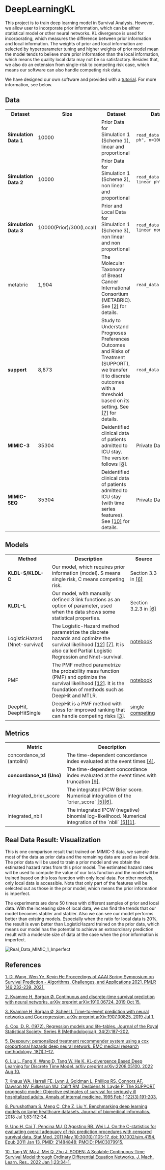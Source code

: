 # DeepLearningKL
This project is to train deep learning model in Survival Analysis. However, we allow user to incorporate prior information, which can be either statistical model or other neural networks. KL divergence is used for incorporating, which measures the difference between prior information and local information. The weights of prior and local information are selected by hyperparameter tuning and higher weights of prior model mean the model tends to believe more prior information than the local information, which means the quality local data may not be so satisfactory. Besides that, we also do an extension from single-risk to competing risk case, which means our software can also handle competing risk data.

We have designed our own software and provided with a <a href="https://github.com/UM-KevinHe/DeepLearningKL/blob/main/Software_Tutorial.ipynb">tutorial</a>. For more information, see below.

## Data
<table>
    <tr>
        <th>Dataset</th>
        <th>Size</th>
        <th>Dataset</th>
        <th>Data source/Generation Code</th>
  </tr>
     <tr>
         <td><b>Simulation Data 1</b></td>
        <td>10000</td>
        <td>
        Prior Data for Simulation 1 (Scheme 1), linear and proportional
        </td>
         <td><code>read_data.simulation_data(option="linear ph", n=10000)</code></td>
    </tr>
    <tr>
        <td><b>Simulation Data 2</b></td>
        <td>10000</td>
        <td>
        Prior Data for Simulation 1 (Scheme 2), non linear and proportional
        </td>
        <td><code>read_data.simulation_data(option="non linear ph", n=10000)</code></td>
    </tr>
    <tr>
        <td><b>Simulation Data 3<b/></td>
        <td>10000(Prior)/300(Local)</td>
        <td>
        Prior and Local Data for Simulation 1 (Scheme 3), non linear and non proportional
        </td>
        <td><code>read_data.simulation_data(option="non linear non ph", n=10000)</code></td>
    </tr>
    <tr>
        <td>metabric</td>
        <td>1,904</td>
        <td>
        The Molecular Taxonomy of Breast Cancer International Consortium (METABRIC).
        See <a href="#references">[2]</a> for details.
        </td>
        <td><code>read_data.metabric_data()</code></td>
    </tr>
    <tr>
        <td><b>support</b></td>
        <td>8,873</td>
        <td>
        Study to Understand Prognoses Preferences Outcomes and Risks of Treatment (SUPPORT), we transfer it to discrete outcomes with a threshold based on its setting. See <a href="#references">[7]</a> for details.
        </td>
        <td><code>read_data.support_data()</code></td>
    </tr>
    <tr>
        <td><b>MIMIC-3</b></td>
        <td>35304</td>
        <td>
        Deidentified clinical data of patients admitted to ICU stay. The version follows <a href="#references">[8]</a>.
        </td>
        <td> Private Data</td>
    </tr>
    <tr>
        <td><b>MIMIC-SEQ</b></td>
        <td>35304</td>
        <td>
        Deidentified clinical data of patients admitted to ICU stay (with time series features).
        See <a href="#references">[10]</a> for details.
        </td>
        <td>Private Data</td>
    </tr>
</table>

## Models
<table>
    <tr>
        <th>Method</th>
        <th>Description</th>
        <th>Source</th>
    </tr>
    <tr>
        <td><b>KLDL-S/KLDL-C</b></td>
        <td>
        Our model, which requires prior information (model). S means single risk, C means competing risk.
        </td>
        <td>Section 3.3 in <a href="#references">[6]</a>
        </td>
    </tr>
    <tr>
        <td><b>KLDL-L<b/></td>
        <td>
        Our model, with manually defined 3 link functions as an option of parameter, used when the data shows some statistical properties.
        </td>
        <td>Section 3.2.3 in <a href="#references">[6]</a>
        </td>
    </tr>
    <tr>
        <td>LogisticHazard (Nnet-survival)</td>
        <td>
        The Logistic-Hazard method parametrize the discrete hazards and optimize the survival likelihood <a href="#references">[12]</a> <a href="#references">[7]</a>.
        It is also called Partial Logistic Regression and Nnet-survival.
        </td>
        <td><a href="https://nbviewer.jupyter.org/github/havakv/pycox/blob/master/examples/01_introduction.ipynb">notebook</a>
        </td>
    </tr>
    <tr>
        <td>PMF</td>
        <td>
        The PMF method parametrize the probability mass function (PMF) and optimize the survival likelihood <a href="#references">[12]</a>. It is the foundation of methods such as DeepHit and MTLR.
        </td>
        <td><a href="https://nbviewer.jupyter.org/github/havakv/pycox/blob/master/examples/pmf.ipynb">notebook</a>
        </td>
    </tr>
    <tr>
        <td>DeepHit, DeepHitSingle</td>
        <td>
        DeepHit is a PMF method with a loss for improved ranking that 
        can handle competing risks <a href="#references">[3]</a>.
        </td>
        <td><a href="https://nbviewer.jupyter.org/github/havakv/pycox/blob/master/examples/deephit.ipynb">single</a>
        <a href="https://nbviewer.jupyter.org/github/havakv/pycox/blob/master/examples/deephit_competing_risks.ipynb">competing</a></td>
    </tr>
</table>

## Metrics
<table>
    <tr>
        <th>Metric</th>
        <th>Description</th>
    </tr>
    <tr>
        <td>concordance_td (antolini)</td>
        <td>
        The time-dependent concordance index evaluated at the event times <a href="#references">[4]</a>.
        </td>
    </tr>
    <tr>
        <td><b>concordance_td (Uno)</b></td>
        <td>
        The time-dependent concordance index evaluated at the event times with truncation <a href="#references">[9]</a>.
        </td>
    </tr>
    <tr>
        <td>integrated_brier_score</td>
        <td>
        The integrated IPCW Brier score. Numerical integration of the `brier_score` <a href="#references">[5]</a><a href="#references">[6]</a>.
        </td>
    </tr>
    <tr>
        <td>integrated_nbll</td>
        <td>
        The integrated IPCW (negative) binomial log-likelihood. Numerical integration of the `nbll` <a href="#references">[5]</a><a href="#references">[1]</a>.
        </td>
    </tr>
</table>

## Real Data Result: Visualization
This is one comparison result that trained on MIMIC-3 data, we sample most of the data as prior data and the remaining data are used as local data. The prior data will be used to train a prior model and we obtain the estimated hazard rates from this prior model. The estimated hazard rates will be used to compute the value of our loss function and the model will be trained based on this loss function with only local data. For other models, only local data is accessible. Note that only part of the features will be selected out as those in the prior model, which means the prior information is imperfect.

The experiments are done 50 times with different samples of prior and local data. With the increasing size of local data, we can find the trends that our model becomes stabler and stabler. Also we can see our model performs better than existing models. Especially when the ratio for local data is 20\%, the result is even better than LogisticHazard trained on the prior data, which means our model has the potential to achieve an extraordinary prediction result with a moderate size of data at the case when the prior information is imperfect.

![Real_Data_MIMIC_1_Imperfect](https://user-images.githubusercontent.com/48302151/191658962-dc53d9d2-dedb-4706-92a6-60e4e1c53498.png)

## References
[1. Di Wang, Wen Ye, Kevin He Proceedings of AAAI Spring Symposium on Survival Prediction - Algorithms, Challenges, and Applications 2021, PMLR 146:232-239, 2021.][3]

[2. Kvamme H, Borgan Ø. Continuous and discrete-time survival prediction with neural networks. arXiv preprint arXiv:1910.06724. 2019 Oct 15.][5]

[3. Kvamme H, Borgan Ø, Scheel I. Time-to-event prediction with neural networks and Cox regression. arXiv preprint arXiv:1907.00825. 2019 Jul 1.][10]

[4. Cox, D. R. (1972). Regression models and life-tables. Journal of the Royal Statistical Society:
Series B (Methodological), 34(2):187–202.][9]

[5. Deepsurv: personalized treatment recommender system using a cox proportional hazards deep
neural network. BMC medical research methodology, 18(1):1–12.][11]

[6. Liu L, Fang X, Wang D, Tang W, He K. KL-divergence Based Deep Learning for Discrete Time Model. arXiv preprint arXiv:2208.05100. 2022 Aug 10.][12]

[7. Knaus WA, Harrell FE, Lynn J, Goldman L, Phillips RS, Connors AF, Dawson NV, Fulkerson WJ, Califf RM, Desbiens N, Layde P. The SUPPORT prognostic model: Objective estimates of survival for seriously ill hospitalized adults. Annals of internal medicine. 1995 Feb 1;122(3):191-203.][13]

[8. Purushotham S, Meng C, Che Z, Liu Y. Benchmarking deep learning models on large healthcare datasets. Journal of biomedical informatics. 2018 Jul 1;83:112-34.][14]

[9. Uno H, Cai T, Pencina MJ, D'Agostino RB, Wei LJ. On the C-statistics for evaluating overall adequacy of risk prediction procedures with censored survival data. Stat Med. 2011 May 10;30(10):1105-17. doi: 10.1002/sim.4154. Epub 2011 Jan 13. PMID: 21484848; PMCID: PMC3079915.][15]

[10. Tang W, Ma J, Mei Q, Zhu J. SODEN: A Scalable Continuous-Time Survival Model through Ordinary Differential Equation Networks. J. Mach. Learn. Res.. 2022 Jan 1;23:34-1.][16]

[1]: https://github.com/havakv/pycox
[2]: https://github.com/UM-KevinHe/DeepLearningKL/blob/main/Deep%20Learning%20with%20KL%20Divergence.ipynb
[3]: http://proceedings.mlr.press/v146/wang21b/wang21b.pdf
[4]: https://github.com/UM-KevinHe/DeepLearningKL/blob/main/Deep_Learning_with_KL_divergence__Code_Details.pdf
[5]: https://arxiv.org/abs/1910.06724
[6]: https://nbviewer.org/github/UM-KevinHe/DeepLearningKL/blob/main/Tutorial_1_Using_Our_Model_with_Deep_Learning_as_Prior.ipynb
[7]: https://biostat.app.vumc.org/wiki/Main/SupportDesc
[8]: https://lifelines.readthedocs.io/en/latest/Quickstart.html
[9]: http://www.biecek.pl/statystykamedyczna/cox.pdf
[10]: https://www.jmlr.org/papers/volume20/18-424/18-424.pdf?ref=https://githubhelp.com
[11]: https://bmcmedresmethodol.biomedcentral.com/track/pdf/10.1186/s12874-018-0482-1.pdf
[12]: https://arxiv.org/abs/2208.05100
[13]: https://www.acpjournals.org/doi/full/10.7326/0003-4819-122-3-199502010-00007
[14]: https://www.sciencedirect.com/science/article/pii/S1532046418300716
[15]: https://pubmed.ncbi.nlm.nih.gov/21484848/
[16]: https://www.jmlr.org/papers/volume23/20-900/20-900.pdf
